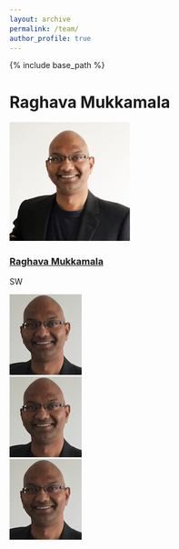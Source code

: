 ```yaml
---
layout: archive
permalink: /team/
author_profile: true
---
```


{% include base_path %}



# Raghava Mukkamala
<div class="avatar">
<img src="/images/raghava1.jpg" alt='Raghava Mukkamala'/>

<a href="#"><h3 class="t-name">Raghava Mukkamala</h3></a>

<p class="designation">SW</p>
 </div>
<div class="avatar"><img src="/images/raghava-passport.png" alt='Raghava Mukkamala'/> </div>
<div class="avatar"><img src="/images/raghava-passport.png" alt='Raghava Mukkamala'/> </div>
<div class="avatar"><img src="/images/raghava-passport.png" alt='Raghava Mukkamala'/> </div>
